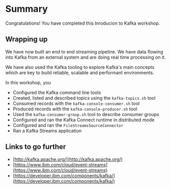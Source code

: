# Summary

Congratulations! You have completed this Inroducion to Kafka workshop.

## Wrapping up

We have now built an end to end streaming pipeline. We have data flowing into Kafka from an external system and are doing real time processing on it.

We have also used the Kafka tooling to explore Kafka's main concepts which are key to build reliable, scalable and performant environments.

In this workshop, you
- Configured the Kafka command line tools
- Created, listed and described topics using the `kafka-topics.sh` tool
- Consumed records with the `kafka-console-consumer.sh` tool
- Produced records with the `kafka-console-producer.sh` tool
- Used the `kafka-consumer-group.sh` tool to describe consumer groups
- Configured and ran the Kafka Connect runtime in distributed mode
- Configured and ran the `FileStreamsSourceConnector`
- Ran a Kafka Streams application

## Links to go further

- [http://kafka.apache.org/](http://kafka.apache.org/)
- [https://www.ibm.com/cloud/event-streams](https://www.ibm.com/cloud/event-streams)
- [https://developer.ibm.com/components/kafka/](https://developer.ibm.com/components/kafka/)
